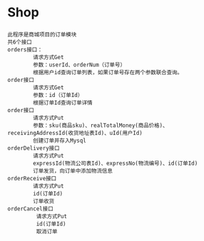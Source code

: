 # Shop
###
    此程序是商城项目的订单模块
    共6个接口
    orders接口：
            请求方式Get
            参数：userId、orderNum（订单号）
            根据用户id查询订单列表，如果订单号存在两个参数联合查询。
    order接口
            请求方式Get
            参数：id（订单Id）
            根据订单Id查询订单详情
    order接口
            请求方式Put
            参数：sku(商品sku)、realTotalMoney(商品价格)、receivingAddressId(收货地址表Id)、uId(用户Id)
            创建订单并存入Mysql
    orderDelivery接口
            请求方式Put
            expressId(物流公司表Id)、expressNo(物流编号)、id(订单Id)
            订单发货，向订单中添加物流信息
    orderReceive接口
            请求方式Put
            id(订单Id)
            订单收货
    orderCancel接口
             请求方式Put
             id(订单Id)
             取消订单
